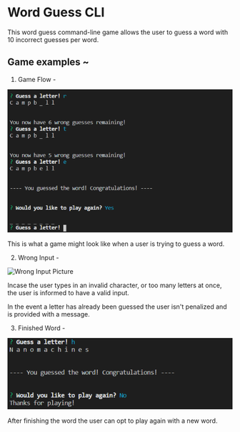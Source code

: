 # Word Guess CLI

This word guess command-line game allows the user to guess a word with 10 incorrect guesses per word.

## Game examples ~

1. Game Flow -

![Game Flow Picture](./images/gameFlow.PNG)

This is what a game might look like when a user is trying to guess a word.


2. Wrong Input  -

![Wrong Input Picture](./images/wongInput.PNG)

Incase the user types in an invalid character, or too many letters at once, the user is informed to have a valid input.

In the event a letter has already been guessed the user isn't penalized and is provided with a message.


3. Finished Word -

![Finished Word Picture](./images/finishedWord.PNG)

After finishing the word the user can opt to play again with a new word.

